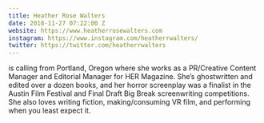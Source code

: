 ```yaml
---
title: Heather Rose Walters
date: 2018-11-27 07:22:00 Z
website: https://www.heatherrosewalters.com
instagram: https://www.instagram.com/heatherrwalters/
twitter: https://twitter.com/heatherrwalters
---
```


is calling from Portland, Oregon where she works as a PR/Creative Content Manager and Editorial Manager for HER Magazine. She’s ghostwritten and edited over a dozen books, and her horror screenplay was a finalist in the Austin Film Festival and Final Draft Big Break screenwriting competitions. She also loves writing fiction, making/consuming VR film, and performing when you least expect it.